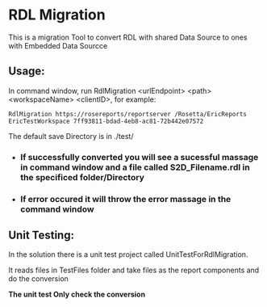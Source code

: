 # RDL Migration
This is a migration Tool to convert RDL with shared Data Source to ones with Embedded Data Sourcce

## Usage:

In command window, run RdlMigration \<urlEndpoint> \<path> \<workspaceName> \<clientID>, for example:
    
    RdlMigration https://rosereports/reportserver /Rosetta/EricReports EricTestWorkspace 7ff93811-bdad-4eb8-ac81-72b442e07572


The default save Directory is in ./test/

* ### If successfully converted you will see a sucessful massage in command window and a file called **S2D_Filename.rdl** in the specificed folder/Directory

* ### If error occured it will throw the error massage in the command window


## Unit Testing:

In the solution there is a unit test project called UnitTestForRdlMigration.

It reads files in TestFiles folder and take files as the report components and do the conversion

 **The unit test Only check the conversion**

